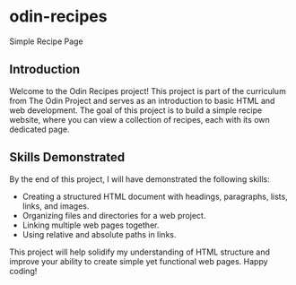 # odin-recipes
Simple Recipe Page

## Introduction

Welcome to the Odin Recipes project! This project is part of the curriculum from The Odin Project and serves as an introduction to basic HTML and web development. The goal of this project is to build a simple recipe website, where you can view a collection of recipes, each with its own dedicated page.

## Skills Demonstrated

By the end of this project, I will have demonstrated the following skills:
- Creating a structured HTML document with headings, paragraphs, lists, links, and images.
- Organizing files and directories for a web project.
- Linking multiple web pages together.
- Using relative and absolute paths in links.


This project will help solidify my understanding of HTML structure and improve your ability to create simple yet functional web pages. Happy coding!
